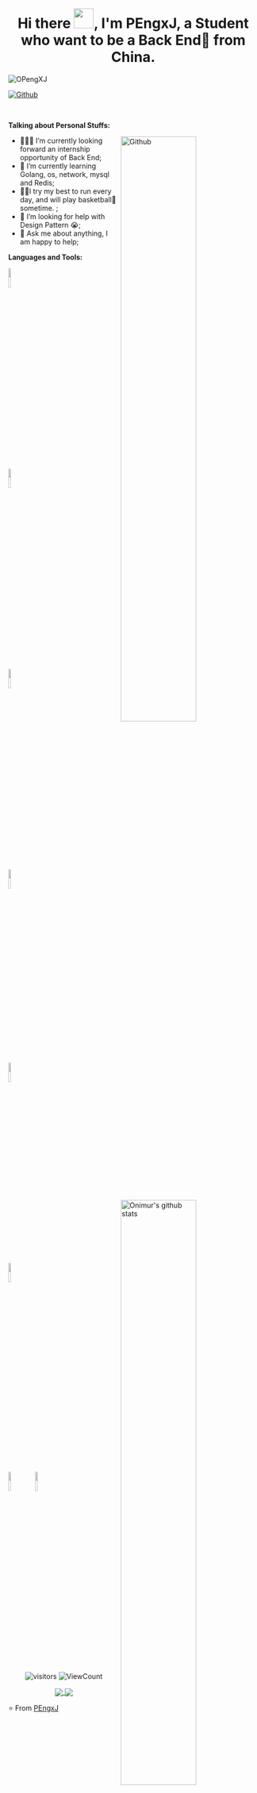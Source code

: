 <!-- Your title -->

<h1 align="center">Hi there <img src="https://tva1.sinaimg.cn/large/008vxvgGgy1h7ugncxoj1g306p06iqak.gif" width="40px">, I'm PEngxJ, a Student who want to be a Back End🚀 from China.</h1>
<p align="left"> <img src="https://komarev.com/ghpvc/?username=OPengXJ" alt="OPengXJ" /> </p>



<!-- Your badges
You can use the website to generate badges: https://shields.io/
-->

[![Github](https://img.shields.io/badge/-Github-000?style=flat&logo=Github&logoColor=white)](https://opengxj.github.io/about/)

&nbsp;

<!-- Talking about you -->
**Talking about Personal Stuffs:**

<!-- Any image aligned to the right. Beware the width -->
<img width="55%" align="right" alt="Github" src="https://tva1.sinaimg.cn/large/008vxvgGgy1h7ug0tf4ztj31700nhacz.jpg" />

- 👨🏽‍💻 I’m currently looking forward an internship opportunity of Back End;
- 🌱 I’m currently learning Golang, os, network, mysql and Redis; 
- 🏃🏻I try my best to run every day, and will play basketball🏀 sometime. ;
- 🤔 I’m looking for help with Design Pattern 😭;
- 💬 Ask me about anything, I am happy to help;

**Languages and Tools:** 

<!-- Your github readme stats
You can use this api: https://github.com/anuraghazra/github-readme-stats
-->

<p>
  <a href="https://github.com/onimur/handle-path-oz">
    <img width="55%" align="right" alt="Onimur's github stats" src="https://github-readme-stats.vercel.app/api?username=OPengXJ&show_icons=true&hide_border=true&theme=cobalt" />
  </a>

  <!-- Your languages and tools. Be careful with the alignment. 
  You can use this sites to get logos: https://www.vectorlogo.zone or https://simpleicons.org/
  -->

<code><img width="10%" src="https://tva1.sinaimg.cn/large/008vxvgGgy1h7ugs61pukj303c01o0si.jpg"></code>

<code><img width="10%" src="https://tva1.sinaimg.cn/large/008vxvgGgy1h7uh53rzpqj304601o743.jpg"></code>

<code><img width="10%" src="https://tva1.sinaimg.cn/large/008vxvgGgy1h7uh51y96zj30go0c2gls.jpg"></code>

<code><img width="10%" src="https://tva1.sinaimg.cn/large/008vxvgGgy1h7uh559du9j304s01oq2q.jpg"></code>
  <br />
  <code><img width="10%" src="https://www.vectorlogo.zone/logos/mysql/mysql-ar21.svg"></code>

  <code><img width="10%" src="https://tva1.sinaimg.cn/large/008vxvgGgy1h7uh8yohfdj303c01o3ya.jpg"></code>

  <br />
  <code><img width="10%" src="https://www.vectorlogo.zone/logos/git-scm/git-scm-ar21.svg"></code>
  <code><img width="10%" src="https://www.vectorlogo.zone/logos/gnu_bash/gnu_bash-ar21.svg"></code>
</p>

<!-- Your hits or visitors
site: http://hits.dwyl.com or https://visitor-badge.glitch.me
Both apis are in trouble due to the number of requests, if you know any other to register visitors, great
-->

<p align="center">
  <img alt="visitors" src="https://visitor-badge.glitch.me/badge?page_id=OPengXJ.OPengXJ" />
  <!-- https://github.com/wesky93/views this is a clone of the hits -->
  <img alt="ViewCount" src="https://views.whatilearened.today/views/github/OPengXJ/OPengXJ.svg" />
</p>

<!-- Its main projects -->

<p align="center">
  <a href="https://github.com/OPengXJ/handle-path-oz">
    <img align="center" src="https://github-readme-stats.vercel.app/api/pin/?username=OPengXJ&repo=GoPro" />
  </a>
  <a href="https://github.com/OPengXJ/circleci-github-changelog-generator">
    <img align="center" src="https://github-readme-stats.vercel.app/api/pin/?username=OPengXJ&repo=OPengXJ.github.io" />
  </a>
</p>

<!-- This readme was created by Murillo Comino - https://github.com/onimur -->
⭐️ From [PEngxJ](https://github.com/OPengXJ)